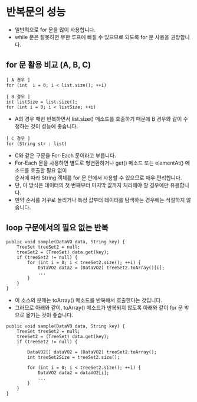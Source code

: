 # 반복문의 성능
* 일반적으로 for 문을 많이 사용합니다.
* while 문은 잘못하면 무한 루프에 빠질 수 있으므로 되도록 for 문 사용을 권장합니다.

## for 문 활용 비교 (A, B, C)
```
[ A 경우 ]
for (int  i = 0; i < list.size(); ++i)

[ B 경우 ]
int listSize = list.size();
for (int i = 0; i < listSize; ++i)
```
* A의 경우 매번 반복하면서 list.size() 메소드를 호출하기 때문에 B 경우와 같이 수정하는 것이 성능에 좋습니다.

```
[ C 경우 ]
for (String str : list)
```
* C와 같은 구문을 For-Each 문이라고 부릅니다.
* For-Each 문을 사용하면 별도로 형변환하거나 get() 메소드 또는 elementAt() 메소드를 호출할 필요 없이<br/>
순서에 따라 String 객체를 for 문 안에서 사용할 수 있으므로 매우 편리합니다.
* 단, 이 방식은 데이터의 첫 번째부터 마지막 값까지 처리해야 할 경우에만 유용합니다.
* 만약 순서를 거꾸로 돌리거나 특정 값부터 데이터를 탐색하는 경우에는 적절하지 않습니다.

## loop 구문에서의 필요 없는 반복
```
public void sample(DataVO data, String key) {
    TreeSet treeSet2 = null;
    treeSet2 = (TreeSet) data.get(key);
    if (treeSet2 != null) {
        for (int i = 0; i < treeSet2.size(); ++i) {
            DataVO2 data2 = (DataVO2) treeSet2.toArray()[i];
            ...
        }
    }
}
```
* 이 소스의 문제는 toArray() 메소드를 반복해서 호출한다는 것입니다.
* 그러므로 아래와 같이, toArray() 메소드가 반복되지 않도록 아래와 같이 for 문 밖으로 옮기는 것이 좋습니다.

```
public void sample(DataVO data, String key) {
    TreeSet treeSet2 = null;
    treeSet2 = (TreeSet) data.get(key);
    if (treeSet2 != null) {
        
        DataVO2[] dataVO2 = (DataVO2) treeSet2.toArray();
        int treeSet2Size = treeSet2.size();
        
        for (int i = 0; i < treeSet2.size(); ++i) {
            DataVO2 data2 = dataVO2[i];
            ...
        }
    }
}
```